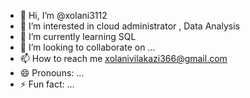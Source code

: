 - 👋 Hi, I’m @xolani3112
- 👀 I’m interested in cloud administrator , Data Analysis
- 🌱 I’m currently learning SQL 
- 💞️ I’m looking to collaborate on ...
- 📫 How to reach me xolanivilakazi366@gmail.com
- 😄 Pronouns: ...
- ⚡ Fun fact: ...

<!---
xolani3112/xolani3112 is a ✨ special ✨ repository because its `README.md` (this file) appears on your GitHub profile.
You can click the Preview link to take a look at your changes.
--->
